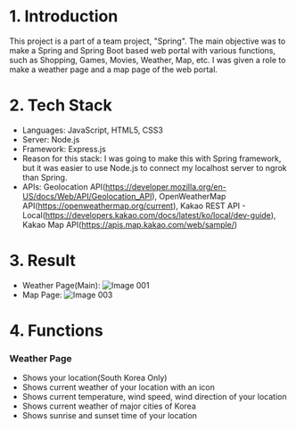 # 1. Introduction
This project is a part of a team project, "Spring". The main objective was to make a Spring and Spring Boot based web portal with various functions, such as Shopping, Games, Movies, Weather, Map, etc. I was given a role to make a weather page and a map page of the web portal.
  
# 2. Tech Stack
- Languages: JavaScript, HTML5, CSS3
- Server: Node.js
- Framework: Express.js
- Reason for this stack: I was going to make this with Spring framework, but it was easier to use Node.js to connect my localhost server to ngrok than Spring.
- APIs: Geolocation API(https://developer.mozilla.org/en-US/docs/Web/API/Geolocation_API), OpenWeatherMap API(https://openweathermap.org/current), Kakao REST API - Local(https://developers.kakao.com/docs/latest/ko/local/dev-guide), Kakao Map API(https://apis.map.kakao.com/web/sample/)

# 3. Result
- Weather Page(Main):
  ![Image 001](https://github.com/comet-azure/ApiCaller/assets/50683606/a407a306-8e39-4aef-8516-74d72c88c9f8)
- Map Page:
  ![Image 003](https://github.com/comet-azure/ApiCaller/assets/50683606/a8646ca6-93a0-4f2b-919f-5900c30477db)

# 4. Functions
### Weather Page
- Shows your location(South Korea Only)
- Shows current weather of your location with an icon
- Shows current temperature, wind speed, wind direction of your location
- Shows current weather of major cities of Korea
- Shows sunrise and sunset time of your location
